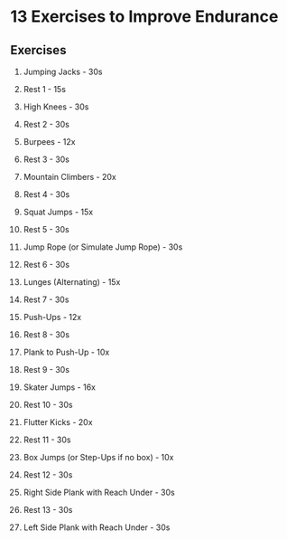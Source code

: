 # 13 Exercises to Improve Endurance

## Exercises
1. Jumping Jacks - 30s
2. Rest 1 - 15s

3. High Knees - 30s
4. Rest 2 - 30s

5. Burpees - 12x
6. Rest 3 - 30s

7. Mountain Climbers - 20x
8. Rest 4 - 30s

9. Squat Jumps - 15x
10. Rest 5 - 30s

11. Jump Rope (or Simulate Jump Rope) - 30s
12. Rest 6 - 30s

13. Lunges (Alternating) - 15x
14. Rest 7 - 30s

15. Push-Ups - 12x
16. Rest 8 - 30s

17. Plank to Push-Up - 10x
18. Rest 9 - 30s

19. Skater Jumps - 16x
20. Rest 10 - 30s

21. Flutter Kicks - 20x
22. Rest 11 - 30s

23. Box Jumps (or Step-Ups if no box) - 10x
24. Rest 12 - 30s

25. Right Side Plank with Reach Under - 30s
26. Rest 13 - 30s

27. Left Side Plank with Reach Under - 30s